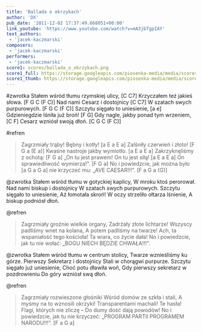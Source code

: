 ```yaml
---
title: 'Ballada o okrzykach'
author: 'DX'
pub_date: '2011-12-02 17:37:49.668051+00:00'
link_youtube: 'https://www.youtube.com/watch?v=mA3jbTgpIAY'
text_authors:
 - 'jacek-kaczmarski'
composers:
 - 'jacek-kaczmarski'
performers:
 - 'jacek-kaczmarski'
score1: scores/ballada_o_okrzykach.png
score1_full: https://storage.googleapis.com/piosenka-media/media/scores/ballada_o_okrzykach.png
score1_thumb: https://storage.googleapis.com/piosenka-media/media/scores/ballada_o_okrzykach.png.180x0_q85_upscale.jpg
---
```


#zwrotka
Stałem wśród tłumu rzymskiej ulicy, [C C7]
Krzyczałem też jakieś słowa. [F G C (F C)]
Nad nami Cesarz i dostojnicy [C C7]
W szatach swych purpurowych. [F G C (F C)]
Szczytu sięgało to uniesienie, [a e]
Gdzieniegdzie lśniła już broń! [F G]
Gdy nagle, jakby ponad tym wrzeniem, [C F]
Cesarz wzniósł swoją dłoń. [C G C (F C)]

#refren
>Zagrzmiały trąby! Bębny i kotły! [a E a E a]
>Zalśniły czerwień i złoto! [F G a (E a)]
>Kwaśne nastroje jakby wymiotło. [a E a E a]
>Zakrzyknęliśmy z ochotą: [F G a]
>„On tu jest prawem! On tu jest siłą! [a E a E a]
>On sprawiedliwość wymierza!”. [F G a]
>No i powiedzcie, jak można było [a G a G a]
>nie krzyczeć mu: „AVE CAESAR!!!”. [F a G a (G)]

@zwrotka
Stałem wśród tłumu w gotyckiej kaplicy,
W mroku ktoś perorował.
Nad nami biskup i dostojnicy
W szatach swych purpurowych.
Szczytu sięgało to uniesienie,
Aż łomotała skroń!
W oczy strzeliło ołtarza lśnienie,
A biskup podniósł dłoń.

@refren
>Zagrzmiały groźnie wielkie organy,
>Zadrżały złote lichtarze!
>Wszyscy padliśmy wnet na kolana,
>A potem padliśmy na twarze!
>Ach, ta wspaniałość tego kościoła!
>Ta wiara, co życie dała!
>No i powiedzcie, jak tu nie wołać:
>„BOGU NIECH BĘDZIE CHWAŁA!!!”.

@zwrotka
Stałem wśród tłumu w centrum stolicy,
Twarze wznieśliśmy ku górze.
Pierwszy Sekretarz i dostojnicy
Stali w chorągwi purpurze.
Szczytu sięgało już uniesienie,
Choć potu dławiła woń,
Gdy pierwszy sekretarz w pozdrowieniu
Do góry wzniósł swą dłoń.

@refren
>Zagrzmiały rozwieszone głośniki
>Wśród domów ze szkła i stali,
>A myśmy na to wznosili okrzyki!
>Transparentami machali!
>Te hasła! Flagi, których nie zliczę –
>Do dumy dość dają powodów!
>No i powiedzcie, jak tu nie krzyczeć:
>„PROGRAM PARTII PROGRAMEM NARODU!!!”. [F a G a]